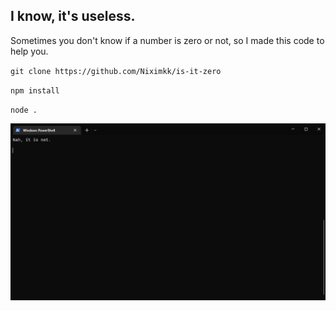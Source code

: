 ## I know, it's useless.
Sometimes you don't know if a number is zero or not, so I made this code to help you.

`git clone https://github.com/Niximkk/is-it-zero`

`npm install`

`node .`

![alt text](https://github.com/niximkk/is-it-zero/blob/main/Images/nah.png?raw=true)

